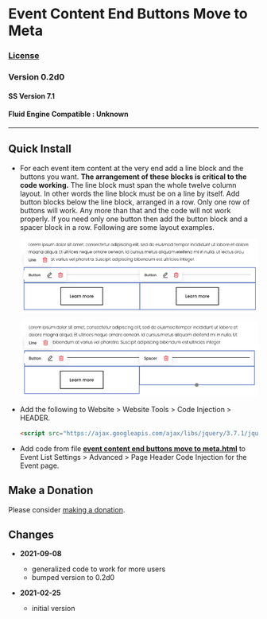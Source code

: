 # Event Content End Buttons Move to Meta

### [License][99]

### Version 0.2d0

#### SS Version 7.1

#### Fluid Engine Compatible : Unknown

---

## Quick Install

* For each event item content at the very end add a line block and the buttons
  you want. **The arrangement of these blocks is critical to the code working.**
  The line block must span the whole twelve column layout. In other words the
  line block must be on a line by itself. Add button blocks below the line
  block, arranged in a row. Only one row of buttons will work. Any more than
  that and the code will not work properly. If you need only one button then
  add the button block and a spacer block in a row. Following are some layout
  examples.
  
  ![two buttons layout example](read%20me%20assets/two%20button%20layout.png)
  
  ![one buttons layout example](read%20me%20assets/one%20button%20layout.png)
  
* Add the following to Website > Website Tools > Code Injection > HEADER.
  
  ```html
  <script src="https://ajax.googleapis.com/ajax/libs/jquery/3.7.1/jquery.min.js"></script>
  ```
  
* Add code from file
  **[event content end buttons move to meta.html](event%20content%20end%20buttons%20move%20to%20meta.html#L1)**
  to Event List Settings > Advanced > Page Header Code Injection for the Event
  page.

## Make a Donation

Please consider [making a donation](https://github.com/tomsWebConsulting/twcsl#make-a-donation).

## Changes

* **2021-09-08**
  
  * generalized code to work for more users
  * bumped version to 0.2d0
  
* **2021-02-25**
  
  * initial version

[99]: https://github.com/tomsWebConsulting/twcsl/blob/main/LICENSE.txt#L1
